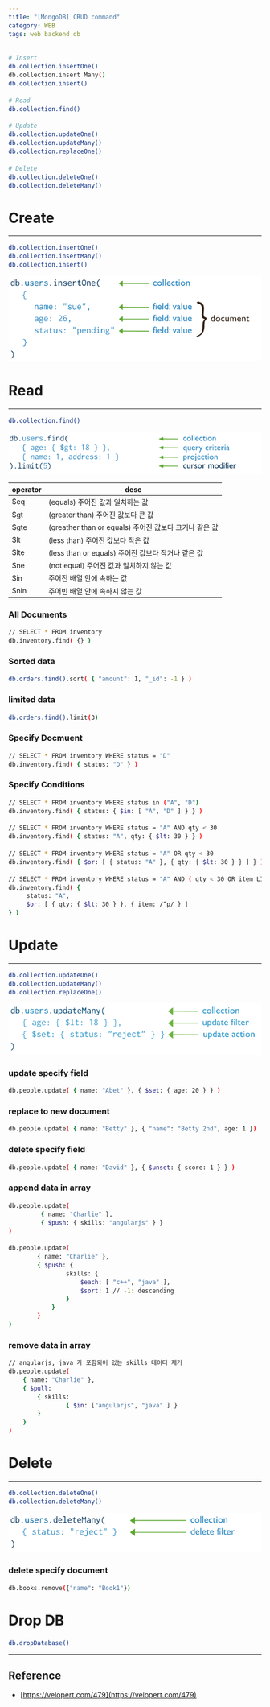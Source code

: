```yaml
---
title: "[MongoDB] CRUD command"
category: WEB
tags: web backend db
---
```


```sh
# Insert
db.collection.insertOne()
db.collection.insert Many()
db.collection.insert()

# Read
db.collection.find()

# Update
db.collection.updateOne()
db.collection.updateMany()
db.collection.replaceOne()

# Delete
db.collection.deleteOne()
db.collection.deleteMany()
```

<!--more-->

# Create

---

```bash
db.collection.insertOne()
db.collection.insertMany()
db.collection.insert()
```

![mongodb-create](/assets/images/mongodb-create.png)

# Read

---

```bash
db.collection.find()
```

![mongodb-read](/assets/images/mongodb-read.png)

| operator  |  desc |
|---|---|
| $eq  | (equals) 주어진 값과 일치하는 값  |
| $gt  |  (greater than) 주어진 값보다 큰 값 |
| $gte  |  (greather than or equals) 주어진 값보다 크거나 같은 값 |
| $lt | (less than) 주어진 값보다 작은 값  |
| $lte  | (less than or equals) 주어진 값보다 작거나 같은 값  |
| $ne |(not equal) 주어진 값과 일치하지 않는 값   |
| $in  | 주어진 배열 안에 속하는 값  |
| $nin  | 주어빈 배열 안에 속하지 않는 값  |

### All Documents

```bash
// SELECT * FROM inventory
db.inventory.find( {} )
```

### Sorted data

```bash
db.orders.find().sort( { "amount": 1, "_id": -1 } )
```

### limited data

```bash
db.orders.find().limit(3)
```

### Specify Docmuent

```bash
// SELECT * FROM inventory WHERE status = "D"
db.inventory.find( { status: "D" } )
```

### Specify Conditions

```bash
// SELECT * FROM inventory WHERE status in ("A", "D")
db.inventory.find( { status: { $in: [ "A", "D" ] } } )

// SELECT * FROM inventory WHERE status = "A" AND qty < 30
db.inventory.find( { status: "A", qty: { $lt: 30 } } )

// SELECT * FROM inventory WHERE status = "A" OR qty < 30
db.inventory.find( { $or: [ { status: "A" }, { qty: { $lt: 30 } } ] } )

// SELECT * FROM inventory WHERE status = "A" AND ( qty < 30 OR item LIKE "p%")
db.inventory.find( {
     status: "A",
     $or: [ { qty: { $lt: 30 } }, { item: /^p/ } ]
} )
```

# Update

---

```bash
db.collection.updateOne()
db.collection.updateMany()
db.collection.replaceOne()
```

![mongodb-update](/assets/images/mongodb-update.png)

### update specify field

```bash
db.people.update( { name: "Abet" }, { $set: { age: 20 } } )
```

### replace to new document

```bash
db.people.update( { name: "Betty" }, { "name": "Betty 2nd", age: 1 })
```

### delete specify field

```bash
db.people.update( { name: "David" }, { $unset: { score: 1 } } )
```

### append data in array

```bash
db.people.update(
		 { name: "Charlie" },
		 { $push: { skills: "angularjs" } }
)

db.people.update(
		{ name: "Charlie" },
		{ $push: {
				skills: {
					$each: [ "c++", "java" ],
					$sort: 1 // -1: descending
				}
			}
		}
)
```

### remove data in array

```bash
// angularjs, java 가 포함되어 있는 skills 데이터 제거
db.people.update(
	{ name: "Charlie" },
	{ $pull:
		{ skills:
				{ $in: ["angularjs", "java" ] }
		}
	}
)
```

# Delete

---

```bash
db.collection.deleteOne()
db.collection.deleteMany()
```

![mongodb-delete](/assets/images/mongodb-delete.png)

### delete specify document

```bash
db.books.remove({"name": "Book1"})
```

# Drop DB

```bash
db.dropDatabase()
```

---

## Reference

- [https://velopert.com/479](https://velopert.com/479)
